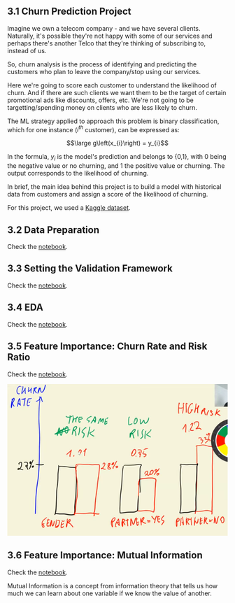 ## 3.1 Churn Prediction Project

Imagine we own a telecom company - and we have several clients. 
Naturally, it's possible they're not happy with some of our services and perhaps there's another Telco that they're thinking of subscribing to, instead of us. 

So, churn analysis is the process of identifying and predicting the customers who plan to leave the company/stop using our services. 

Here we're going to score each customer to understand the likelihood of churn. And if there are such clients we want them to be the target of certain promotional ads like discounts, offers, etc.
We're not going to be targetting/spending money on clients who are less likely to churn. 

The ML strategy applied to approach this problem is binary classification, which for one instance ($i^{th}$ customer), can be expressed as:

$$\large g\left(x_{i}\right) = y_{i}$$

In the formula, $y_i$ is the model's prediction and belongs to {0,1}, with 0 being the negative value or no churning, and 1 the positive value or churning. The output corresponds to the likelihood of churning.

In brief, the main idea behind this project is to build a model with historical data from customers and assign a score of the likelihood of churning.

For this project, we used a [Kaggle dataset](https://www.kaggle.com/blastchar/telco-customer-churn).

## 3.2 Data Preparation

Check the [notebook](data-preparation.ipynb). 

## 3.3 Setting the Validation Framework

Check the [notebook](data-preparation.ipynb). 

## 3.4 EDA 

Check the [notebook](data-preparation.ipynb). 

## 3.5 Feature Importance: Churn Rate and Risk Ratio

Check the [notebook](data-preparation.ipynb). 

![alt text](./images/3.5.png)

## 3.6 Feature Importance: Mutual Information 

Check the [notebook](data-preparation.ipynb). 

Mutual Information is a concept from information theory that tells us how much we can learn about one variable if we know the value of another.  